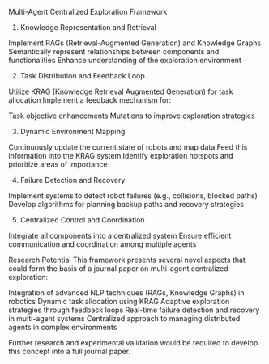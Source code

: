 Multi-Agent Centralized Exploration Framework


1. Knowledge Representation and Retrieval

Implement RAGs (Retrieval-Augmented Generation) and Knowledge Graphs
Semantically represent relationships between components and functionalities
Enhance understanding of the exploration environment

2. Task Distribution and Feedback Loop

Utilize KRAG (Knowledge Retrieval Augmented Generation) for task allocation
Implement a feedback mechanism for:

Task objective enhancements
Mutations to improve exploration strategies



3. Dynamic Environment Mapping

Continuously update the current state of robots and map data
Feed this information into the KRAG system
Identify exploration hotspots and prioritize areas of importance

4. Failure Detection and Recovery

Implement systems to detect robot failures (e.g., collisions, blocked paths)
Develop algorithms for planning backup paths and recovery strategies

5. Centralized Control and Coordination

Integrate all components into a centralized system
Ensure efficient communication and coordination among multiple agents

Research Potential
This framework presents several novel aspects that could form the basis of a journal paper on multi-agent centralized exploration:

Integration of advanced NLP techniques (RAGs, Knowledge Graphs) in robotics
Dynamic task allocation using KRAG
Adaptive exploration strategies through feedback loops
Real-time failure detection and recovery in multi-agent systems
Centralized approach to managing distributed agents in complex environments

Further research and experimental validation would be required to develop this concept into a full journal paper.
